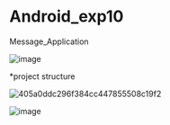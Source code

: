 # Android_exp10
Message_Application

![image](https://user-images.githubusercontent.com/89347323/167252383-83bf0d31-4021-4ab8-aaf5-49159da9ec96.png)

*project structure

![405a0ddc296f384cc447855508c19f2](https://user-images.githubusercontent.com/89347323/167254747-c1ed5155-b952-4832-8fbe-321976c0d61a.png)

![image](https://user-images.githubusercontent.com/89347323/167254768-32d7052f-7749-48a7-8636-8f0bdac66c55.png)


